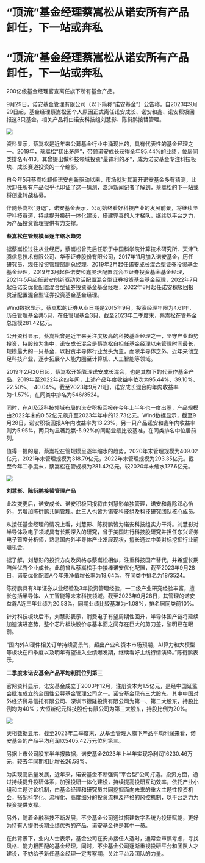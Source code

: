 # “顶流”基金经理蔡嵩松从诺安所有产品卸任，下一站或奔私

# “顶流”基金经理蔡嵩松从诺安所有产品卸任，下一站或奔私

200亿级基金经理官宣离任旗下所有基金产品。

9月29日，诺安基金管理有限公司（以下简称“诺安基金”）公告称，自2023年9月29日起，基金经理蔡嵩松因个人原因正式离任诺安成长、诺安和鑫、诺安积极回报这3只基金，相关产品将由诺安科技组刘慧影、陈衍鹏接替管理。

![](https://inews.gtimg.com/om_bt/Opzem5VNIPlbvGhaBl9iZgpoYrE-j3Rpjx8P_RuvCL5RQAA/1000)

资料显示，蔡嵩松是近年来公募基金行业中涌现出的，具有代表性的基金经理之一。2019年，蔡嵩松“初出茅庐”，带领诺安成长获得全年95.44%的业绩，位居同类排名4/413。其曾提出做科技领域投资“最锋利的矛”，成为诺安基金专注科技板块、成长赛道投资的一个缩影。

自今年5月蔡嵩松卸任诺安创新驱动以来，市场就对其离开诺安基金多有猜测，此次卸任所有产品似乎也印证了这一猜测，澎湃新闻记者了解到，蔡嵩松的下一站或将创业转战私募。

伴随蔡嵩松“身退”，诺安基金表示，公司始终看好科技产业的发展前景，将继续坚守科技赛道，持续提升投研一体化建设，搭建完善的人才梯队，继续以平台之力，为产品投资管理提供有力支撑。

**蔡嵩松在管规模呈逐年缩水趋势**

据蔡嵩松过往从业经历，蔡嵩松曾先后任职于中国科学院计算技术研究所、天津飞腾信息技术有限公司、华泰证券股份有限公司，2017年11月加入诺安基金，历任研究员，现任投资管理部副总经理。2019年2月起任诺安成长混合型证券投资基金基金经理，2019年3月起任诺安和鑫灵活配置混合型证券投资基金基金经理，2021年5月起任诺安创新驱动灵活配置混合型证券投资基金基金经理，2022年7月起任诺安优化配置混合型证券投资基金基金经理，2022年8月起任诺安积极回报灵活配置混合型证券投资基金基金经理。

Wind数据显示，蔡嵩松的证券从业日期是2015年9月，投资经理年限为4.61年，历任管理基金共5只，在任管理基金3只，截至2023年二季度末，蔡嵩松在管基金总规模281.42亿元。

公开资料显示，蔡嵩松曾是近年来关注度极高的科技基金经理之一，坚守产业趋势投资，持股较为集中，诺安成长混合是蔡嵩松自担任基金经理以来管理时间最长，规模最大的一只基金，以投资半导体行业龙头为主，而除半导体之外，近年来他立足科技产业，逐步拓展个人能力圈至计算机、人工智能等领域。

2019年2月20日起，蔡嵩松开始管理诺安成长混合，也是其旗下的代表作基金产品，2019年至2022年这四年间，上述产品年度收益率依次为95.44%、39.10%、22.50%、-40.04%。截至2023年9月28日，诺安成长混合的年内收益率为-1.57%，在同类中排名为546/3524。

同时，在AI及泛科技领域布局的诺安积极回报在今年上半年也一度出圈，产品规模由2022年末的0.52亿元飙升至2023年年中的12.73亿元。Wind数据显示，截至9月28日，诺安积极回报A年内收益率为13.23%，另一只产品诺安和鑫年内收益率则为5.95%，两只均显著跑赢-5.92%的同期业绩比较基准，在同类排名中位居前列。

值得一提的是，蔡嵩松在管规模呈逐年缩水的趋势，2020年末管理规模为409.02亿元，2021年末管理规模为318.79亿元，2022年末管理规模为293.35亿元。截至今年二季度末，蔡嵩松在管规模为281.42亿元，较2020年末缩水127.6亿元。

![](https://inews.gtimg.com/om_bt/O6Jyq27hBzTP8kbNk6S2m1CHuupfoF7CQa3fqKmEUdc5UAA/1000)

**刘慧影、陈衍鹏接替管理产品**

此次变更后，诺安成长、诺安积极回报将由刘慧影单独管理，诺安和鑫除邓心怡外，另增加陈衍鹏共同管理。此三人也皆为诺安科技组及科技研究团队核心成员。

从接任基金经理的情况上看，刘慧影、陈衍鹏皆为诺安科技组实力干将。刘慧影对半导体及电子领域具有长期深入的研究，曾于美国进行科技股研究并担任东兴证券电子首席分析师，熟悉国内外半导体产业发展现状，擅长通过中美对标挖掘行业前瞻机会。

据了解，刘慧影的投资方向及风格与蔡嵩松相似，注重科技国产替代，并希望长期陪伴优秀企业成长。此前曾从蔡嵩松手中接棒诺安优化配置，截至2023年9月28日，诺安优化配置A今年来净值增长率为18.64%，在同类中排名为18/3524。

陈衍鹏具有8年证券从业经验及3年投资管理经验，一二级产业研究经验丰富，擅长包括半导体、人工智能等未来科技领域。截至2023年9月28日，其管理的诺安益鑫A近三年业绩为20.53%，同期业绩比较基准为-1.08%，排名居同类前10%。

针对科技板块后市，刘慧影表示，消费电子有望周期性回升，半导体国产链将延续加速演进态势，整个芯片板块股价与基本面之间存在巨大的剪刀差，黎明已在眼前。

“国内外AI硬件相关订单持续高景气，超出产业和资本市场预期，AI算力和大模型等板块在四季度以及明年有望进入业绩爆发期，继续看好主线行情演绎。”陈衍鹏表示。

**二季度末诺安基金产品平均利润位列第三**

官网资料显示，诺安基金成立于2003年12月，注册资本为1.5亿元，是经中国证监会批准成立的全国性公募基金管理公司之一。诺安基金现有三大股东，其中中国对外经济贸易信托有限公司、深圳市捷隆投资有限公司为第一、第二大股东，持股比例均为40%；大恒新纪元科技股份有限公司为第三大股东，持股比例为20%。

![](https://inews.gtimg.com/om_bt/O0IsQ2LvoDvdhjurTlLL4Jzbo4s7minS2X9r9dfZEhGiIAA/1000)

天相数据显示，截至2023年二季度末，从基金管理人旗下产品平均利润来看，诺安基金的产品平均利润以5405.42万元位列第三。

另据上市公司股东半年报数据，诺安基金2023年上半年实现净利润16230.46万元，较去年同期相比增长26.58%。

为实现高质量发展，近年来，诺安基金不断强调“平台型”公司打造。投资方面，通过持续提升投研体系，加强投研一体化建设，持续提高投研互动效率，依托产业小组和主题讨论机制，由基金经理和研究员共同挖掘面向未来的重大主题性投资机会，搭配科学化、流程化、高度细分的投资流程及严格的风控机制，以平台之力为投资提供支撑。

另外，随着金融科技不断发展，不少基金公司通过搭建数字系统为投研赋能，更好为持有人提供长期业绩优秀的产品，诺安基金也是其中一员。

在此背景下，业内人士表示，基金公司在安排接任人选时，通常会审慎考虑，寻找风格、能力相匹配的基金经理。同时，不少基金公司逐渐重视投研平台和团队人才建设，不妨给予新任基金经理一定考察期，关注平台及团队的力量。

